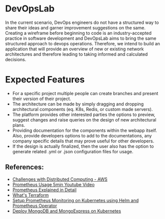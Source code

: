 # DevOpsLab
In the current scenario, DevOps engineers do not have a structured way to share their ideas and garner improvement suggestions on the same. 
Creating a wireframe before beginning to code is an industry-accepted practice in software development and DevOpsLab aims to bring the same structured approach to devops operations. 
Therefore, we intend to build an application that will provide an overview of new or existing network architectures and therefore leading to taking informed and 
calculated decisions.


# Expected Features
- For a specific project multiple people can create branches and present their *version* of their project.
- The architecture can be made by simply dragging and dropping architectural components (eq. K8s, Redis, or custom made servers).
- The platform provides other interested parties the options to preview, suggest changes and raise queries on the design of new architectural plans.
- Providing documentation for the components within the webapp itself. Also, provide developers options to add to the documentations, any company specific details that may prove useful for other developers.
- If the design is actually finalized, then the user also has the option to generate related .yml or .json configuration files for usage.  


## References:
- [Challenges with Distributed Computing - AWS](https://aws.amazon.com/builders-library/challenges-with-distributed-systems/#:~:text=Distributed%20problems%20occur%20at%20all,just%20low%2Dlevel%20physical%20machines.&text=Distributed%20problems%20get%20worse%20at,the%20system%2C%20due%20to%20recursion.&text=Distributed%20bugs%20often%20show%20up,are%20deployed%20to%20a%20system.&text=Distributed%20bugs%20can%20spread%20across%20an%20entire%20system.)
- [Prometheus Usage 5min Youtube Video](https://www.youtube.com/watch?v=WUkNnY65htQ)
- [Prometheus Explained in Detail](https://www.youtube.com/watch?v=h4Sl21AKiDg)
- [What's Terraform](https://www.youtube.com/watch?v=l5k1ai_GBDE)
- [Setup Prometheus Monitoring on Kubernetes using Helm and Prometheus Operator](https://www.youtube.com/watch?v=QoDqxm7ybLc)
- [Deploy MongoDB and MongoExpress on Kubernetes](https://www.youtube.com/watch?v=EQNO_kM96Mo)

